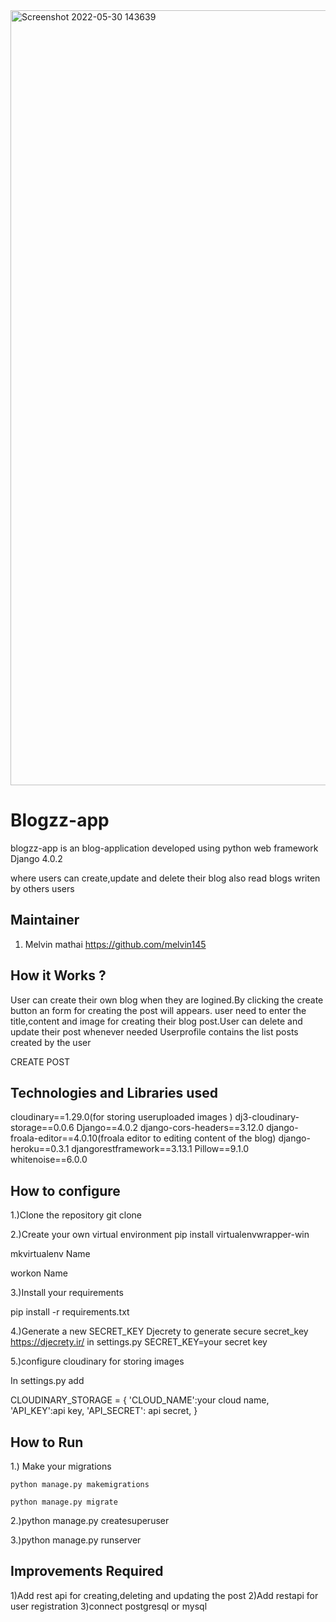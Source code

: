 
<img width="1240" alt="Screenshot 2022-05-30 143639" src="https://user-images.githubusercontent.com/83630577/170958461-486f5d23-a25e-4715-abdf-119b9c899ba1.png">


# Blogzz-app

  blogzz-app is an blog-application developed using python web framework Django 4.0.2
  
  where users can create,update and delete their blog also read blogs writen by others users
  
## Maintainer

1. Melvin mathai https://github.com/melvin145

## How it Works ?

  User can create their own blog when they are logined.By clicking the create button an form for creating the post will appears.
  user need  to enter the title,content and image for creating their blog post.User can delete and update their post whenever needed
  Userprofile contains the list posts created by the user
  
  CREATE POST
  

## Technologies and Libraries used

cloudinary==1.29.0(for storing useruploaded images )
dj3-cloudinary-storage==0.0.6
Django==4.0.2
django-cors-headers==3.12.0
django-froala-editor==4.0.10(froala editor to editing content of the blog)
django-heroku==0.3.1
djangorestframework==3.13.1
Pillow==9.1.0
whitenoise==6.0.0

## How to configure

1.)Clone the repository
   git clone

2.)Create your own virtual environment
   pip install virtualenvwrapper-win
  
   mkvirtualenv Name
  
   workon Name
  
3.)Install your requirements
  
   pip install -r requirements.txt
  
4.)Generate a new SECRET_KEY
  Djecrety to generate secure secret_key https://djecrety.ir/
  in settings.py
  SECRET_KEY=your secret key
  
5.)configure cloudinary for storing images
  
  In settings.py add
  
  CLOUDINARY_STORAGE = {
   'CLOUD_NAME':your cloud name,
   'API_KEY':api key,
    'API_SECRET': api secret,
    }
  
## How to Run

  1.) Make your migrations
  
    python manage.py makemigrations
  
    python manage.py migrate
  
  2.)python manage.py createsuperuser
    
  3.)python manage.py runserver
  

## Improvements Required
  1)Add  rest api for creating,deleting and updating the post
  2)Add restapi for user registration
  3)connect postgresql or mysql 

